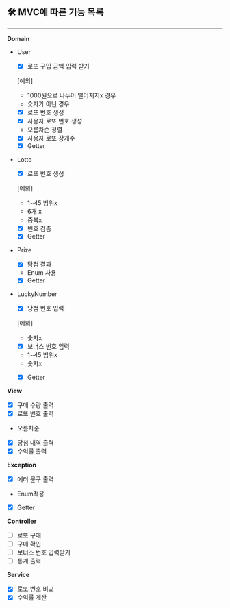 ## 🛠 MVC에 따른 기능 목록

---
**Domain**

- User
  - [x]  로또 구입 금액 입력 받기

    [예외]

    - 1000원으로 나누어 떨어지지x 경우
    - 숫자가 아닌 경우
  - [x]  로또 번호 생성
  - [x]  사용자 로또 번호 생성
    - 오름차순 정렬
  - [x]  사용자 로또 장개수
  - [x]  Getter

- Lotto
  - [x]  로또 번호 생성

    [예외]

    - 1~45 범위x
    - 6개 x
    - 중복x
  - [x]  번호 검증
  - [x]  Getter
- Prize
  - [x]  당첨 결과
  - Enum 사용
  - [x]  Getter

- LuckyNumber
  - [x]  당첨 번호 입력

    [예외]

    - 숫자x
  - [x]  보너스 번호 입력
    - 1~45 범위x
    - 숫자x
  - [x]  Getter


**View**

- [x]  구매 수량 출력
- [x]  로또 번호 출력
  - 오름차순
- [x]  당첨 내역 출력
- [x]  수익률 출력

**Exception**

- [x]  에러 문구 출력
  - Enum적용
- [x]  Getter

**Controller**

- [ ]  로또 구매
- [ ]  구매 확인
- [ ]  보너스 번호 입력받기
- [ ]  통계 출력

**Service**

- [x]  로또 번호 비교
- [x]  수익률 계산